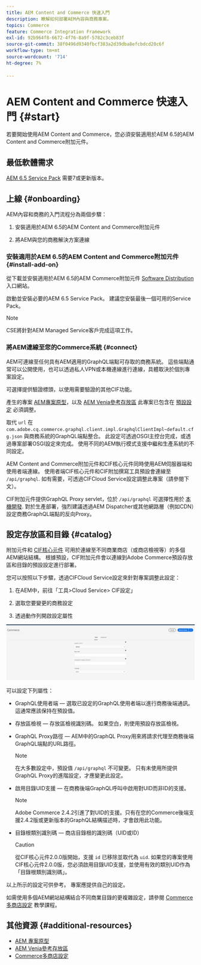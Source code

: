```yaml
---
title: AEM Content and Commerce 快速入門
description: 瞭解如何部署AEM內容與商務專案。
topics: Commerce
feature: Commerce Integration Framework
exl-id: 92b964f8-6672-4f76-8a9f-5782c3ceb83f
source-git-commit: 38f0496d9340fbcf383a2d39dba8efcbdcd20c6f
workflow-type: tm+mt
source-wordcount: '714'
ht-degree: 7%

---
```


# AEM Content and Commerce 快速入門 {#start}

若要開始使用AEM Content and Commerce，您必須安裝適用於AEM 6.5的AEM Content and Commerce附加元件。

## 最低軟體需求

[AEM 6.5 Service Pack](https://experience.adobe.com/#/downloads/content/software-distribution/en/aem.html) 需要7或更新版本。

## 上線 {#onboarding}

AEM內容和商務的入門流程分為兩個步驟：

1. 安裝適用於AEM 6.5的AEM Content and Commerce附加元件

2. 將AEM與您的商務解決方案連線

### 安裝適用於AEM 6.5的AEM Content and Commerce附加元件 {#install-add-on}

從下載並安裝適用於AEM 6.5的AEM Commerce附加元件 [Software Distribution](https://experience.adobe.com/#/downloads/content/software-distribution/en/aem.html) 入口網站。

啟動並安裝必要的AEM 6.5 Service Pack。 建議您安裝最後一個可用的Service Pack。

>[!NOTE]
>
>CSE將針對AEM Managed Service客戶完成這項工作。

### 將AEM連線至您的Commerce系統 {#connect}

AEM可連線至任何具有AEM適用的GraphQL端點可存取的商務系統。 這些端點通常可以公開使用，也可以透過私人VPN或本機連線進行連線，具體取決於個別專案設定。

可選擇提供驗證標頭，以使用需要驗證的其他CIF功能。

產生的專案 [AEM專案原型](https://github.com/adobe/aem-project-archetype)，以及 [AEM Venia參考存放區](https://github.com/adobe/aem-cif-guides-venia) 此專案已包含在 [預設設定](https://github.com/adobe/aem-cif-guides-venia/blob/main/ui.config/src/main/content/jcr_root/apps/venia/osgiconfig/config/com.adobe.cq.commerce.graphql.client.impl.GraphqlClientImpl~default.cfg.json) 必須調整。

取代 `url` 在 `com.adobe.cq.commerce.graphql.client.impl.GraphqlClientImpl~default.cfg.json` 與商務系統的GraphQL端點整合。 此設定可透過OSGI主控台完成，或透過專案部署OSGI設定來完成。 使用不同的AEM執行模式支援中繼和生產系統的不同設定。

AEM Content and Commerce附加元件和CIF核心元件同時使用AEM伺服器端和使用者端連線。 使用者端CIF核心元件和CIF附加撰寫工具預設會連線至 `/api/graphql`. 如有需要，可透過CIFCloud Service設定調整此專案（請參閱下文）。

CIF附加元件提供GraphQL Proxy servlet，位於 `/api/graphql` 可選擇性用於 [本機開發](develop.md). 對於生產部署，強烈建議透過AEM Dispatcher或其他網路層（例如CDN）設定商務GraphQL端點的反向Proxy。

## 設定存放區和目錄 {#catalog}

附加元件和 [CIF核心元件](https://github.com/adobe/aem-core-cif-components) 可用於連線至不同商業商店（或商店檢視等）的多個AEM網站結構。 根據預設，CIF附加元件會以連線到Adobe Commerce預設存放區和目錄的預設設定進行部署。

您可以按照以下步驟，透過CIFCloud Service設定來針對專案調整此設定：

1. 在AEM中，前往「工具>Cloud Service> CIF設定」

2. 選取您要變更的商務設定

3. 透過動作列開啟設定屬性

![CIFCloud Service設定](/help/commerce/cif/assets/cif-cloud-service-config.png)

可以設定下列屬性：

- GraphQL使用者端 — 選取已設定的GraphQL使用者端以進行商務後端通訊。 這通常應該保持在預設值。
- 存放區檢視 — 存放區檢視識別碼。 如果空白，則使用預設存放區檢視。
- GraphQL Proxy路徑 — AEM中的GraphQL Proxy用來將請求代理至商務後端GraphQL端點的URL路徑。

  >[!NOTE]
  >
  >在大多數設定中，預設值 `/api/graphql` 不可變更。 只有未使用所提供GraphQL Proxy的進階設定，才應變更此設定。

- 啟用目錄UID支援 — 在商務後端GraphQL呼叫中啟用對UID而非ID的支援。

  >[!NOTE]
  >
  >Adobe Commerce 2.4.2引進了對UID的支援。只有在您的Commerce後端支援2.4.2版或更新版本的GraphQL結構描述時，才會啟用此功能。

- 目錄根類別識別碼 — 商店目錄根的識別碼（UID或ID）

  >[!CAUTION]
  >
  >從CIF核心元件2.0.0版開始，支援 `id` 已移除並取代為 `uid`. 如果您的專案使用CIF核心元件2.0.0版，您必須啟用目錄UID支援，並使用有效的類別UID作為「目錄根類別識別碼」。

以上所示的設定可供參考。 專案應提供自己的設定。

如需使用多個AEM網站結構結合不同商業目錄的更複雜設定，請參閱 [Commerce多商店設定](configuring/multi-store-setup.md) 教學課程。

## 其他資源 {#additional-resources}

- [AEM 專案原型](https://github.com/adobe/aem-project-archetype)
- [AEM Venia參考存放區](https://github.com/adobe/aem-cif-guides-venia)
- [Commerce多商店設定](configuring/multi-store-setup.md)
